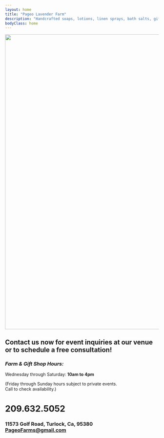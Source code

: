 ```yaml
---
layout: home
title: "Pageo Lavender Farm"
description: "Handcrafted soaps, lotions, linen sprays, bath salts, gift boxes, baskets and other unique items."
bodyClass: home
---
```

<div class="content">
<img width="965" src="https://dl.dropboxusercontent.com/u/47974942/pageo2.jpg">
</div>

## Contact us now for event inquiries at our venue or to schedule a free consultation!

### *Farm & Gift Shop Hours:*
Wednesday through Saturday: **10am to 4pm**<br>

(Friday through Sunday hours subject to private events.<br>Call to check availability.)

# 209.632.5052
 
### 11573 Golf Road, Turlock, Ca, 95380<br>PageoFarms@gmail.com
